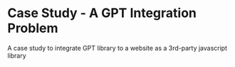 # Case Study - A GPT Integration Problem

A case study to integrate GPT library to a website as a 3rd-party javascript library
